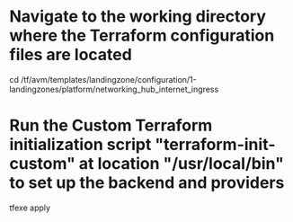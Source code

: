 # Navigate to the working directory where the Terraform configuration files are located
cd /tf/avm/templates/landingzone/configuration/1-landingzones/platform/networking_hub_internet_ingress

# Run the **Custom** Terraform initialization script "terraform-init-custom" at location "/usr/local/bin" to set up the backend and providers
tfexe apply

